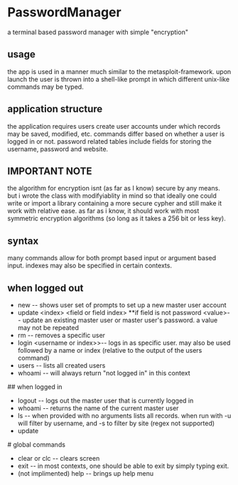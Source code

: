 # PasswordManager
a terminal based password manager with simple "encryption"

## usage
the app is used in a manner much similar to the metasploit-framework. upon launch the user is thrown into a shell-like prompt in which different unix-like commands may be typed.

## application structure
the application requires users create user accounts under which records may be saved, modified, etc. commands differ based on whether a user is logged in or not. password related tables include fields for storing the username, password and website.  

## IMPORTANT NOTE
the algorithm for encryption isnt (as far as I know) secure by any means. but i wrote the class with modifyiablity in mind so that ideally one could write or import a library containing a more secure cypher and still make it work with relative ease. as far as i know, it should work with most symmetric encryption algorithms (so long as it takes a 256 bit or less key).

## syntax
many commands allow for both prompt based input or argument based input. indexes may also be specified in certain contexts.
## when logged out
<ul>
  <li>new -- shows user set of prompts to set up a new master user account</li>
  <li>update &lt;index&gt; &lt;field or field index&gt; **if field is not password &lt;value&gt;-- update an existing master user or master user's password. a value may not be repeated</li>
  <li>rm -- removes a specific user</li>
  <li>login &lt;username or index&gt;>-- logs in as specific user. may also be used followed by a name or index (relative to the output of the users command)</li>
  <li>users -- lists all created users</li>
  <li>whoami -- will always return "not logged in" in this context</li>
</ul>
## when logged in
<ul>
  <li>logout -- logs out the master user that is currently logged in </li>
  <li>whoami -- returns the name of the current master user</li>
  <li>ls -- when provided with no arguments lists all records. when run with -u <filter> will filter by username, and -s <filter> to filter by site (regex not supported)</li>
  <li>update <index> </li>
</ul>
# global commands
<ul>
  <li>clear or clc -- clears screen</li>
  <li>exit -- in most contexts, one should be able to exit by simply typing exit.</li>
  <li>(not implimented) help -- brings up help menu</li>
</ul>
